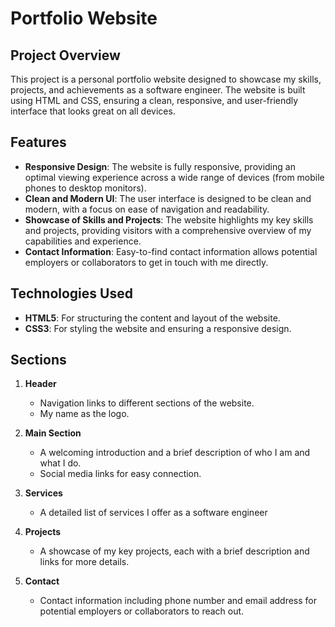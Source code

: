 # Portfolio Website

## Project Overview
This project is a personal portfolio website designed to showcase my skills, projects, and achievements as a software engineer. The website is built using HTML and CSS, ensuring a clean, responsive, and user-friendly interface that looks great on all devices.

## Features
- **Responsive Design**: The website is fully responsive, providing an optimal viewing experience across a wide range of devices (from mobile phones to desktop monitors).
- **Clean and Modern UI**: The user interface is designed to be clean and modern, with a focus on ease of navigation and readability.
- **Showcase of Skills and Projects**: The website highlights my key skills and projects, providing visitors with a comprehensive overview of my capabilities and experience.
- **Contact Information**: Easy-to-find contact information allows potential employers or collaborators to get in touch with me directly.

## Technologies Used
- **HTML5**: For structuring the content and layout of the website.
- **CSS3**: For styling the website and ensuring a responsive design.

## Sections
1. **Header**
   - Navigation links to different sections of the website.
   - My name as the logo.

2. **Main Section**
   - A welcoming introduction and a brief description of who I am and what I do.
   - Social media links for easy connection.

3. **Services**
   - A detailed list of services I offer as a software engineer

4. **Projects**
   - A showcase of my key projects, each with a brief description and links for more details.

5. **Contact**
   - Contact information including phone number and email address for potential employers or collaborators to reach out.



